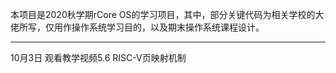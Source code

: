 本项目是2020秋学期rCore OS的学习项目，其中，部分关键代码为相关学校的大佬所写，仅用作操作系统学习目的，以及期末操作系统课程设计。
***
10月3日
观看教学视频5.6 RISC-V页映射机制